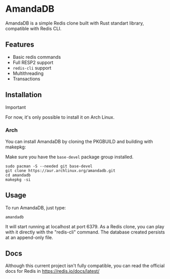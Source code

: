 # AmandaDB
AmandaDB is a simple Redis clone built with Rust standart library, compatible with Redis CLI.

## Features
- Basic redis commands
- Full RESP2 support
- `redis-cli` support
- Multithreading
- Transactions

## Installation
> [!IMPORTANT]
> For now, it's only possible to install it on Arch Linux.

### Arch
You can install AmandaDB by cloning the PKGBUILD and building with makepkg:

Make sure you have the `base-devel` package group installed.
```
sudo pacman -S --needed git base-devel
git clone https://aur.archlinux.org/amandadb.git
cd amandadb
makepkg -si
```

## Usage
To run AmandaDB, just type:
```
amandadb
```

It will start running at localhost at port 6379.
As a Redis clone, you can play with it directly with the "redis-cli" command.
The database created persists at an append-only file.

## Docs
Although this current project isn't fully compatible, you can read the official docs for Redis in <https://redis.io/docs/latest/>

